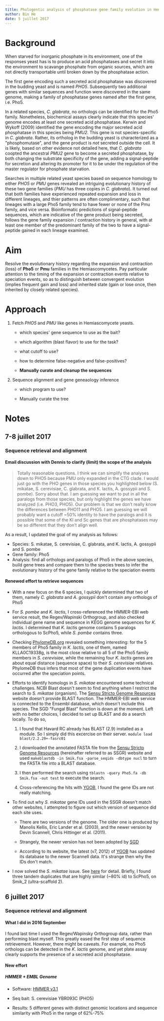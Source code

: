 ```yaml
---
title: Phologentic analysis of phosphatase gene family evolution in Hemiascomycetes
author: Bin He
date: 5 juillet 2017
---
```


Background
==========

When starved for inorganic phosphate in its environment, one of the responses yeast has is to produce an acid phosphatases and secret it into the environment to scavange phosphate from organic sources, which are not directly transportable until broken down by the phosphatase action. 

The first gene encoding such a secreted acid phosphatase was discovered in the budding yeast and is named _PHO5_. Subsequently two additional genes with similar sequences and function were discovered in the same genome, making a family of phosphatase genes named after the first gene, i.e. Pho5. 

In a related species, _C. glabrata_, no orthologs can be identified for the Pho5 family. Nonetheless, biochemical assays clearly indicate that this species' genome encodes at least one secreted acid phosphatase. Kerwin and Wykoff (2009) identified the gene encoding the major secreted acid phosphatase in this species being _PMU2_. This gene is not species-specific in _C. glabrata_. Rather, its ortholog in the budding yeast is characterized as a "phosphomutase", and the gene product is _not_ secreted outside the cell. It is likely, based on other evidence not detailed here, that _C. glabrata_ coopted the ancestral _PMU2_ gene to become a secreted phosphatase, by both changing the substrate specificity of the gene, adding a signal-peptide for secretion and altering its promoter for it to be under the regulation of the master regulator for phosphate starvation.

Searches in multiple related yeast species based on sequence homology to either _PHO5_ or _PMU_ genes revealed an intriguing evolutionary history of these two gene families (_PMU_ has three copies in _C. glabrata_). It turned out that both families have experienced repeated expansion and loss in different lineages, and thier patterns are often complimentary, such that lineages with a large Pho5 family tend to have fewer or none of the Pmu family, and vice versa. Bioinformatic predictions of signal-peptide sequences, which are indicative of the gene product being secreted, follows the gene family expansion / contraction history in general, with at least one member of the predominant family of the two to have a signal-peptide gained in each lineage examined.

Aim
===

Resolve the evolutionary history regarding the expansion and contraction (loss) of **Pho5** or **Pmu** families in the Hemiascomycetes. Pay particular attention to the timing of the expansion or contraction events relative to speciation events, so as to distinguish between convergent evolution (implies frequent gain and loss) and inherited state (gain or lose once, then inherited by closely related species).

Approach
========

1. Fetch _PHO5_ and _PMU_ like genes in Hemiascomycete yeasts. 

    * which species' gene sequence to use as the bait?
	* which algorithm (blast flavor) to use for the task?
	* what cutoff to use?
	* how to determine false-negative and false-positives?
	
    * **Manually curate and cleanup the sequences**

1. Sequence alignment and gene geneaology inference

	* which program to use?

	* Manually curate the tree


Notes
=====

## 7-8 juillet 2017 

### Sequence retrieval and alignment

#### Email discussion with Dennis to clarify (limit) the scope of the analysis

> Totally reasonable questions. I think we can simplify the analyses down to PHO5 because PMU only expanded in the CTG clade. I would just go with the PHO genes in those species you highlighted below (S. mikatae, S. cerevisiae, C. glabrata, and K. lactis, A. gossypii and S. pombe). Sorry about that. I am guessing we want to put in all the paralogs from those species, but only highlight the genes we have analyzed (i.e. PHO3, PHO5). Our problem is that we don’t really know the differences between PHO11 and PHO5. I am guessing we will probably want a cutoff ~50% identity to have the paralogs and it is possible that some of the Kl and Sc genes that are phosphatases may be so different that they don’t align well.

As a result, I updated the goal of my analysis as follows:

* Species: S. mikatae, S. cerevisiae, C. glabrata, and K. lactis, A. gossypii and S. pombe
* Gene family: Pho5
* Analysis: find all orthologs and paralogs of Pho5 in the above species, build gene trees and compare them to the species trees to infer the evolutionary history of the gene family relative to the speciation events

#### Renewed effort to retrieve sequences

* With a new focus on the 6 species, I quickly determined that two of them, namely _C. glabrata_ and _A. gossypii_ don't contain any orthologs of Pho5

* For _S. pombe_ and _K. lactis_, I cross-referenced the HMMER-EBI web service result, the Regev/Wapinski Orthogroup, and also checked individual gene name and sequence in KEGG genome sequences for _K. lactis_. I determined that _K. lactis_ genome contains 5 paralogs orthologous to ScPho5, while _S. pombe_ contains three. 

* Checking [PhylomeDB.org](phylomedb.org) revealed something interesting: for the 5 members of Pho5 family in _K. lactis_, one of them, named KLLA0C19338g, is the most close relative to all 5 of the Pho5 family members in _S. cerevisiae_, while the remaining four _K. lactis_ genes are about equal distance (sequence space) to their _S. cerevisiae_ relatives. PhylomeDB thus infers that most of the gene duplication events have occurred after the speciation points. 

* Efforts to identify homologs in _S. mikatae_ encountered some technical challenges. NCBI Blast doesn't seem to find anything when I restrict the search to _S. mikatae_ (organism). The [Sensu Stricto Genome Resources](http://www.saccharomycessensustricto.org) website doesn't provide BLAST function. The HMMER-EBI web service is connected to the Ensembl database, which doesn't include this species. The SGD "Fungal Blast" function is down at the moment. Left with no better choices, I decided to set up BLAST and do a search locally. To do so,

   1. I found that Havard RC already has BLAST (2.9) installed as a module. So I simply did this excercise on their server. `module load blast/2.2.29+-fasrc01`
	
   1. I downloaded the annotated FASTA file from the [Sensu Stricto Genome Resources](http://www.saccharomycessensustricto.org) (hereinafter referred to as SSGR) website and used `makeblastdb -in Smik.fsa -parse_seqids -dbtype nucl` to turn the FASTA file into a BLAST database.

   1. I then performed the search using `tblastn -query Pho5.fa -db Smik.fsa -out test` to execute the search.

   1. Cross-referencing the hits with [YGOB](http://ygob.ucd.ie/), I found the gene IDs are not really matching.

* To find out why _S. mikatae_ gene IDs used in the SSGR doesn't match other websites, I attempted to figure out which version of sequence did each site uses.

   * There are two versions of the genome. The older one is produced by Manolis Kellis, Eric Lander et al. (2003), and the newer version by Devin Scannell, Chris Hittinger et al. (2011).

   * Strangely, the newer version has not been adopted by [SGD](http://www.yeastgenome.org)

   * According to its website, the latest (v7, 2012) of [YGOB](http://ygob.ucd.ie/) has updated its database to the newer Scannell data. It's strange then why the IDs don't match. 

* I now solved the _S. mikatae_ issue. See [here](data/Blast_Pho5_Smik/README.md) for detail. Briefly, I found three tandem duplicates that are highly similar (~80% id) to ScPho5, on Smik_2 (ultra-scaffold 2).

## 6 juillet 2017

### Sequence retrieval and alignment

#### What I did in 2016 September

I found last time I used the Regev/Wapinsky Orthogroup data, rather than performing blast myself. This greatly eased the first step of sequence retrievement. However, there might be caveats. For example, no Pho5 orthologs can be detected in the _K. lactis_ genome, and yet plate assay clearly supports the presence of a secreted acid phosphatase. 

#### New effort

##### HMMER + EMBL Genome

* Software: [HMMER v3.1](http://www.ebi.ac.uk/Tools/hmmer/about)

* Seq bait: S. cerevisiae YBR093C (PHO5)

* Results: 5 different genes with distinct genomic locations and sequence similarity with Pho5 in the range of 62%-75%

